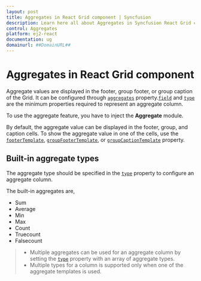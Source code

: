 ```yaml
---
layout: post
title: Aggregates in React Grid component | Syncfusion
description: Learn here all about Aggregates in Syncfusion React Grid component of Syncfusion Essential JS 2 and more.
control: Aggregates 
platform: ej2-react
documentation: ug
domainurl: ##DomainURL##
---
```


# Aggregates in React Grid component

Aggregate values are displayed in the footer, group footer, or group caption of the Grid. It can be configured through [`aggregates`](https://ej2.syncfusion.com/angular/documentation/api/grid/#aggregates) property.[`field`](https://ej2.syncfusion.com/angular/documentation/api/grid/aggregateColumn/#field) and [`type`](https://ej2.syncfusion.com/angular/documentation/api/grid/aggregateColumn/#type) are the minimum properties required to represent an aggregate column.

To use the aggregate feature, you have to inject the **Aggregate** module.

By default, the aggregate value can be displayed in the footer, group, and caption cells. To show the aggregate value in one of the cells, use the [`footerTemplate`](https://ej2.syncfusion.com/angular/documentation/api/grid/aggregateColumn/#footertemplate), [`groupFooterTemplate`](https://ej2.syncfusion.com/angular/documentation/api/grid/aggregateColumn/#groupfootertemplate), or [`groupCaptionTemplate`](https://ej2.syncfusion.com/angular/documentation/api/grid/aggregateColumn/#groupcaptiontemplate) property.

## Built-in aggregate types

The aggregate type should be specified in the [`type`](https://ej2.syncfusion.com/angular/documentation/api/grid/aggregateColumn/#type) property to configure an aggregate column.

The built-in aggregates are,
* Sum
* Average
* Min
* Max
* Count
* Truecount
* Falsecount

> * Multiple aggregates can be used for an aggregate column by setting the [`type`](https://ej2.syncfusion.com/angular/documentation/api/grid/aggregateColumn/#type) property with an array of aggregate types.
> * Multiple types for a column is supported only when one of the aggregate templates is used.